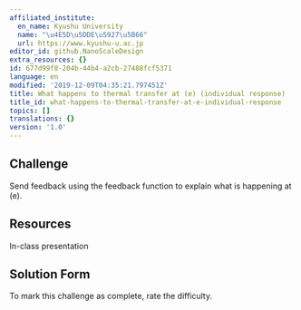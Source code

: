 ```yaml
---
affiliated_institute:
  en_name: Kyushu University
  name: "\u4E5D\u5DDE\u5927\u5B66"
  url: https://www.kyushu-u.ac.jp
editor_id: github.NanoScaleDesign
extra_resources: {}
id: 677d99f8-204b-44b4-a2cb-27488fcf5371
language: en
modified: '2019-12-09T04:35:21.797451Z'
title: What happens to thermal transfer at (e) (individual response)
title_id: what-happens-to-thermal-transfer-at-e-individual-response
topics: []
translations: {}
version: '1.0'
---
```


## Challenge
Send feedback using the feedback function to explain what is happening at (e).


## Resources
In-class presentation


## Solution Form
To mark this challenge as complete, rate the difficulty.



